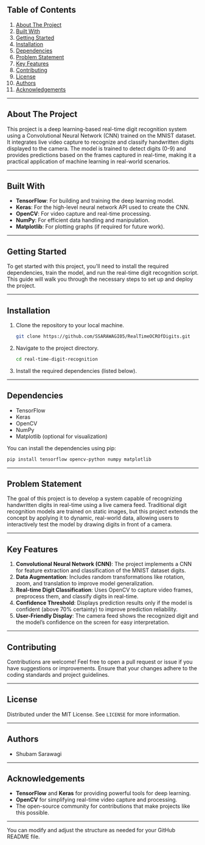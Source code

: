 ## Table of Contents
1. [About The Project](#about-the-project)
2. [Built With](#built-with)
3. [Getting Started](#getting-started)
4. [Installation](#installation)
5. [Dependencies](#dependencies)
6. [Problem Statement](#problem-statement)
7. [Key Features](#key-features)
8. [Contributing](#contributing)
9. [License](#license)
10. [Authors](#authors)
11. [Acknowledgements](#acknowledgements)

---

## About The Project
This project is a deep learning-based real-time digit recognition system using a Convolutional Neural Network (CNN) trained on the MNIST dataset. It integrates live video capture to recognize and classify handwritten digits displayed to the camera. The model is trained to detect digits (0-9) and provides predictions based on the frames captured in real-time, making it a practical application of machine learning in real-world scenarios.

---

## Built With
- **TensorFlow**: For building and training the deep learning model.
- **Keras**: For the high-level neural network API used to create the CNN.
- **OpenCV**: For video capture and real-time processing.
- **NumPy**: For efficient data handling and manipulation.
- **Matplotlib**: For plotting graphs (if required for future work).

---

## Getting Started
To get started with this project, you'll need to install the required dependencies, train the model, and run the real-time digit recognition script. This guide will walk you through the necessary steps to set up and deploy the project.

---

## Installation
1. Clone the repository to your local machine.
   ```bash
   git clone https://github.com/SSARAWAGI05/RealTimeOCROfDigits.git
   ```
2. Navigate to the project directory.
   ```bash
   cd real-time-digit-recognition
   ```
3. Install the required dependencies (listed below).

---

## Dependencies
- TensorFlow
- Keras
- OpenCV
- NumPy
- Matplotlib (optional for visualization)
   
You can install the dependencies using pip:
```bash
pip install tensorflow opencv-python numpy matplotlib
```

---

## Problem Statement
The goal of this project is to develop a system capable of recognizing handwritten digits in real-time using a live camera feed. Traditional digit recognition models are trained on static images, but this project extends the concept by applying it to dynamic, real-world data, allowing users to interactively test the model by drawing digits in front of a camera.

---

## Key Features
1. **Convolutional Neural Network (CNN)**: The project implements a CNN for feature extraction and classification of the MNIST dataset digits.
2. **Data Augmentation**: Includes random transformations like rotation, zoom, and translation to improve model generalization.
3. **Real-time Digit Classification**: Uses OpenCV to capture video frames, preprocess them, and classify digits in real-time.
4. **Confidence Threshold**: Displays prediction results only if the model is confident (above 70% certainty) to improve prediction reliability.
5. **User-Friendly Display**: The camera feed shows the recognized digit and the model’s confidence on the screen for easy interpretation.

---

## Contributing
Contributions are welcome! Feel free to open a pull request or issue if you have suggestions or improvements. Ensure that your changes adhere to the coding standards and project guidelines.

---

## License
Distributed under the MIT License. See `LICENSE` for more information.

---

## Authors
- Shubam Sarawagi

---

## Acknowledgements
- **TensorFlow** and **Keras** for providing powerful tools for deep learning.
- **OpenCV** for simplifying real-time video capture and processing.
- The open-source community for contributions that make projects like this possible.

---

You can modify and adjust the structure as needed for your GitHub README file.
